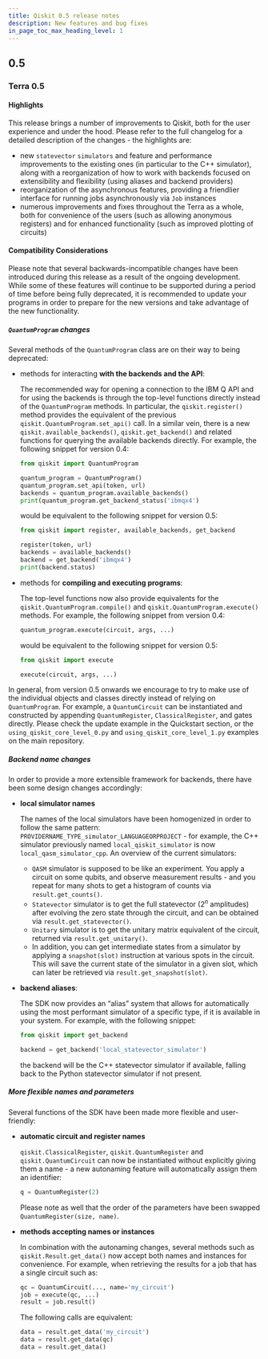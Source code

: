 ```yaml
---
title: Qiskit 0.5 release notes
description: New features and bug fixes
in_page_toc_max_heading_level: 1
---
```


## 0.5

<span id="terra-0-5" />

### Terra 0.5

<span id="id606" />

#### Highlights

This release brings a number of improvements to Qiskit, both for the user experience and under the hood. Please refer to the full changelog for a detailed description of the changes - the highlights are:

*   new `statevector` `simulators` and feature and performance improvements to the existing ones (in particular to the C++ simulator), along with a reorganization of how to work with backends focused on extensibility and flexibility (using aliases and backend providers)
*   reorganization of the asynchronous features, providing a friendlier interface for running jobs asynchronously via `Job` instances
*   numerous improvements and fixes throughout the Terra as a whole, both for convenience of the users (such as allowing anonymous registers) and for enhanced functionality (such as improved plotting of circuits)

<span id="id607" />

#### Compatibility Considerations

Please note that several backwards-incompatible changes have been introduced during this release as a result of the ongoing development. While some of these features will continue to be supported during a period of time before being fully deprecated, it is recommended to update your programs in order to prepare for the new versions and take advantage of the new functionality.

<span id="quantumprogram-changes" />

<span id="quantum-program-0-5" />

##### `QuantumProgram` changes

Several methods of the `QuantumProgram` class are on their way to being deprecated:

*   methods for interacting **with the backends and the API**:

    The recommended way for opening a connection to the IBM Q API and for using the backends is through the top-level functions directly instead of the `QuantumProgram` methods. In particular, the `qiskit.register()` method provides the equivalent of the previous `qiskit.QuantumProgram.set_api()` call. In a similar vein, there is a new `qiskit.available_backends()`, `qiskit.get_backend()` and related functions for querying the available backends directly. For example, the following snippet for version 0.4:

    ```python
    from qiskit import QuantumProgram

    quantum_program = QuantumProgram()
    quantum_program.set_api(token, url)
    backends = quantum_program.available_backends()
    print(quantum_program.get_backend_status('ibmqx4')
    ```

    would be equivalent to the following snippet for version 0.5:

    ```python
    from qiskit import register, available_backends, get_backend

    register(token, url)
    backends = available_backends()
    backend = get_backend('ibmqx4')
    print(backend.status)
    ```

*   methods for **compiling and executing programs**:

    The top-level functions now also provide equivalents for the `qiskit.QuantumProgram.compile()` and `qiskit.QuantumProgram.execute()` methods. For example, the following snippet from version 0.4:

    ```python
    quantum_program.execute(circuit, args, ...)
    ```

    would be equivalent to the following snippet for version 0.5:

    ```python
    from qiskit import execute

    execute(circuit, args, ...)
    ```

In general, from version 0.5 onwards we encourage to try to make use of the individual objects and classes directly instead of relying on `QuantumProgram`. For example, a `QuantumCircuit` can be instantiated and constructed by appending `QuantumRegister`, `ClassicalRegister`, and gates directly. Please check the update example in the Quickstart section, or the `using_qiskit_core_level_0.py` and `using_qiskit_core_level_1.py` examples on the main repository.

##### Backend name changes

In order to provide a more extensible framework for backends, there have been some design changes accordingly:

*   **local simulator names**

    The names of the local simulators have been homogenized in order to follow the same pattern: `PROVIDERNAME_TYPE_simulator_LANGUAGEORPROJECT` - for example, the C++ simulator previously named `local_qiskit_simulator` is now `local_qasm_simulator_cpp`. An overview of the current simulators:

    *   `QASM` simulator is supposed to be like an experiment. You apply a circuit on some qubits, and observe measurement results - and you repeat for many shots to get a histogram of counts via `result.get_counts()`.
    *   `Statevector` simulator is to get the full statevector ($2^n$ amplitudes) after evolving the zero state through the circuit, and can be obtained via `result.get_statevector()`.
    *   `Unitary` simulator is to get the unitary matrix equivalent of the circuit, returned via `result.get_unitary()`.
    *   In addition, you can get intermediate states from a simulator by applying a `snapshot(slot)` instruction at various spots in the circuit. This will save the current state of the simulator in a given slot, which can later be retrieved via `result.get_snapshot(slot)`.

*   **backend aliases**:

    The SDK now provides an “alias” system that allows for automatically using the most performant simulator of a specific type, if it is available in your system. For example, with the following snippet:

    ```python
    from qiskit import get_backend

    backend = get_backend('local_statevector_simulator')
    ```

    the backend will be the C++ statevector simulator if available, falling back to the Python statevector simulator if not present.

##### More flexible names and parameters

Several functions of the SDK have been made more flexible and user-friendly:

*   **automatic circuit and register names**

    `qiskit.ClassicalRegister`, `qiskit.QuantumRegister` and `qiskit.QuantumCircuit` can now be instantiated without explicitly giving them a name - a new autonaming feature will automatically assign them an identifier:

    ```python
    q = QuantumRegister(2)
    ```

    Please note as well that the order of the parameters have been swapped `QuantumRegister(size, name)`.

*   **methods accepting names or instances**

    In combination with the autonaming changes, several methods such as `qiskit.Result.get_data()` now accept both names and instances for convenience. For example, when retrieving the results for a job that has a single circuit such as:

    ```python
    qc = QuantumCircuit(..., name='my_circuit')
    job = execute(qc, ...)
    result = job.result()
    ```

    The following calls are equivalent:

    ```python
    data = result.get_data('my_circuit')
    data = result.get_data(qc)
    data = result.get_data()
    ```

